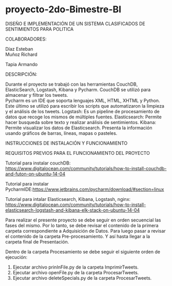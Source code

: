 ﻿# proyecto-2do-Bimestre-BI
DISEÑO E IMPLEMENTACIÓN DE UN SISTEMA CLASIFICADOS DE SENTIMIENTOS PARA POLITICA

COLABORADORES:
              
Díaz Esteban            
Muñoz Richard

Tapia Armando
              
DESCRIPCIÓN:

Durante el proyecto se trabajó con las herramientas CouchDB, ElasticSearch, Logstash, Kibana y Pycharm.
CouchDB se utilizó para almacenar y filtrar los tweets.  
Pycharm es un IDE que soporta lenguajes XML, HTML, XHTML y Python. Este último se utilizó para escribir los scripts que automatizaron la limpieza y el análisis de los tweets.
Logstash: Es un pipeline de procesamiento de datos que recoge los mismos de múltiples fuentes.
Elasticsearch: Permite hacer busqueda sobre texto y realizar análisis de sentimientos.
Kibana: Permite visualizar los datos de Elasticsearch. Presenta la información usando gráficos de barras, líneas, mapas o pasteles.


INSTRUCCIONES DE INSTALACIÓN Y FUNCIONAMIENTO

REQUISITOS PREVIOS PARA EL FUNCIONAMIENTO DEL PROYECTO

Tutorial para instalar couchDB: https://www.digitalocean.com/community/tutorials/how-to-install-couchdb-and-futon-on-ubuntu-14-04

Tutorial para instalar PycharmIDE:https://www.jetbrains.com/pycharm/download/#section=linux

Tutorial para intalar Elasticsearch, Kibana, Logstash, nginx: https://www.digitalocean.com/community/tutorials/how-to-install-elasticsearch-logstash-and-kibana-elk-stack-on-ubuntu-14-04

Para realizar el presente proyecto se debe seguir en orden secuencial las fases del mismo.
Por lo tanto, se debe revisar el contenido de la primera carpeta correspondiente a Adquisición de Datos.
Para luego pasar a revisar el contenido de la carpeta Pre-procesamiento. 
Y así hasta llegar a la carpeta final de Presentación.

Dentro de la carpeta Procesamiento se debe seguir el siguiente orden de ejecución:
  1. Ejecutar archivo prinInFile.py de la carpeta ImprimirTweets.
  2. Ejecutar archivo openFile.py de la carpeta ProcesarTweets.
  3. Ejecutar archivo deleteSpecials.py de la carpeta ProcesarTweets.





